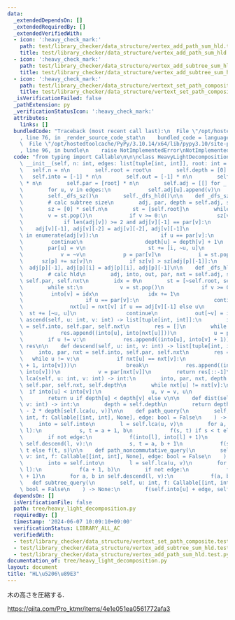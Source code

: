 ```yaml
---
data:
  _extendedDependsOn: []
  _extendedRequiredBy: []
  _extendedVerifiedWith:
  - icon: ':heavy_check_mark:'
    path: test/library_checker/data_structure/vertex_add_path_sum_hld.test.py
    title: test/library_checker/data_structure/vertex_add_path_sum_hld.test.py
  - icon: ':heavy_check_mark:'
    path: test/library_checker/data_structure/vertex_add_subtree_sum_hld.test.py
    title: test/library_checker/data_structure/vertex_add_subtree_sum_hld.test.py
  - icon: ':heavy_check_mark:'
    path: test/library_checker/data_structure/vertext_set_path_composite.test.py
    title: test/library_checker/data_structure/vertext_set_path_composite.test.py
  _isVerificationFailed: false
  _pathExtension: py
  _verificationStatusIcon: ':heavy_check_mark:'
  attributes:
    links: []
  bundledCode: "Traceback (most recent call last):\n  File \"/opt/hostedtoolcache/PyPy/3.10.14/x64/lib/pypy3.10/site-packages/onlinejudge_verify/documentation/build.py\"\
    , line 76, in _render_source_code_stat\n    bundled_code = language.bundle(\n\
    \  File \"/opt/hostedtoolcache/PyPy/3.10.14/x64/lib/pypy3.10/site-packages/onlinejudge_verify/languages/python.py\"\
    , line 96, in bundle\n    raise NotImplementedError\nNotImplementedError\n"
  code: "from typing import Callable\n\n\nclass HeavyLightDecomposition:\n    def\
    \ __init__(self, n: int, edges: list[tuple[int, int]], root: int = 0):\n     \
    \   self.n = n\n        self.root = root\n        self.depth = [0] * n\n     \
    \   self.into = [-1] * n\n        self.out = [-1] * n\n        self.nxt = [root]\
    \ * n\n        self.par = [root] * n\n        self.adj = [[] for _ in range(n)]\n\
    \        for u, v in edges:\n            self.adj[u].append(v)\n            self.adj[v].append(u)\n\
    \        self._dfs_sz()\n        self._dfs_hld()\n\n    def _dfs_sz(self) -> None:\n\
    \        # calc subtree size\n        adj, par, depth = self.adj, self.par, self.depth\n\
    \        sz = [0] * self.n\n        st = [self.root]\n        while st:\n    \
    \        v = st.pop()\n            if v >= 0:\n                sz[v] = 1\n   \
    \             if len(adj[v]) >= 2 and adj[v][-1] == par[v]:\n                \
    \    adj[v][-1], adj[v][-2] = adj[v][-2], adj[v][-1]\n                for i, u\
    \ in enumerate(adj[v]):\n                    if u == par[v]:\n               \
    \         continue\n                    depth[u] = depth[v] + 1\n            \
    \        par[u] = v\n                    st += [i, ~u, u]\n                continue\n\
    \            v = ~v\n            p = par[v]\n            i = st.pop()\n      \
    \      sz[p] += sz[v]\n            if sz[v] > sz[adj[p][-1]]:\n              \
    \  adj[p][-1], adj[p][i] = adj[p][i], adj[p][-1]\n\n    def _dfs_hld(self):\n\
    \        # calc hld\n        adj, into, out, par, nxt = self.adj, self.into, self.out,\
    \ self.par, self.nxt\n        idx = 0\n        st = [~self.root, self.root]\n\
    \        while st:\n            v = st.pop()\n            if v >= 0:\n       \
    \         into[v] = idx\n                idx += 1\n                for u in adj[v]:\n\
    \                    if u == par[v]:\n                        continue\n     \
    \               nxt[u] = nxt[v] if u == adj[v][-1] else u\n                  \
    \  st += [~u, u]\n                continue\n            out[~v] = idx\n\n    def\
    \ ascend(self, u: int, v: int) -> list[tuple[int, int]]:\n        into, par, nxt\
    \ = self.into, self.par, self.nxt\n        res = []\n        while nxt[u] != nxt[v]:\n\
    \            res.append((into[u], into[nxt[u]]))\n            u = par[nxt[u]]\n\
    \        if u != v:\n            res.append((into[u], into[v] + 1))\n        return\
    \ res\n\n    def descend(self, u: int, v: int) -> list[tuple[int, int]]:\n   \
    \     into, par, nxt = self.into, self.par, self.nxt\n        res = []\n     \
    \   while u != v:\n            if nxt[u] == nxt[v]:\n                res.append((into[u]\
    \ + 1, into[v]))\n                break\n            res.append((into[nxt[v]],\
    \ into[v]))\n            v = par[nxt[v]]\n        return res[::-1]\n\n    def\
    \ lca(self, u: int, v: int) -> int:\n        into, par, nxt, depth = self.into,\
    \ self.par, self.nxt, self.depth\n        while nxt[u] != nxt[v]:\n          \
    \  if into[u] < into[v]:\n                u, v = v, u\n            u = par[nxt[u]]\n\
    \        return u if depth[u] < depth[v] else v\n\n    def dist(self, u: int,\
    \ v: int) -> int:\n        depth = self.depth\n        return depth[u] + depth[v]\
    \ - 2 * depth[self.lca(u, v)]\n\n    def path_query(\n        self, u: int, v:\
    \ int, f: Callable[[int, int], None], edge: bool = False\n    ) -> None:\n   \
    \     into = self.into\n        l = self.lca(u, v)\n        for a, b in self.ascend(u,\
    \ l):\n            s, t = a + 1, b\n            f(s, t) if s < t else f(t, s)\n\
    \        if not edge:\n            f(into[l], into[l] + 1)\n        for a, b in\
    \ self.descend(l, v):\n            s, t = a, b + 1\n            f(s, t) if s <\
    \ t else f(t, s)\n\n    def path_noncommutative_query(\n        self, u: int,\
    \ v: int, f: Callable[[int, int], None], edge: bool = False\n    ) -> None:\n\
    \        into = self.into\n        l = self.lca(u, v)\n        for a, b in self.ascend(u,\
    \ l):\n            f(a + 1, b)\n        if not edge:\n            f(into[l], into[l]\
    \ + 1)\n        for a, b in self.descend(l, v):\n            f(a, b + 1)\n\n \
    \   def subtree_query(\n        self, u: int, f: Callable[[int, int], None], edge:\
    \ bool = False\n    ) -> None:\n        f(self.into[u] + edge, self.out[u])\n"
  dependsOn: []
  isVerificationFile: false
  path: tree/heavy_light_decomposition.py
  requiredBy: []
  timestamp: '2024-06-07 10:09:10+09:00'
  verificationStatus: LIBRARY_ALL_AC
  verifiedWith:
  - test/library_checker/data_structure/vertext_set_path_composite.test.py
  - test/library_checker/data_structure/vertex_add_subtree_sum_hld.test.py
  - test/library_checker/data_structure/vertex_add_path_sum_hld.test.py
documentation_of: tree/heavy_light_decomposition.py
layout: document
title: "HL\u5206\u89E3"
---
```


木の高さを圧縮する.

https://qiita.com/Pro_ktmr/items/4e1e051ea0561772afa3


